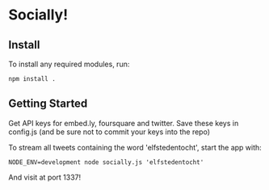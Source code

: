 # Socially!

## Install
To install any required modules, run:

    npm install .

## Getting Started
Get API keys for embed.ly, foursquare and twitter. Save these keys in config.js (and be sure not to commit your keys into the repo)

To stream all tweets containing the word 'elfstedentocht', start the app with:

    NODE_ENV=development node socially.js 'elfstedentocht'

And visit at port 1337!
